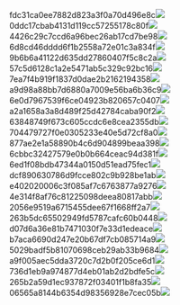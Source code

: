 fdc31ca0ee7882d823a3f0a70d496e8c<img  src="https://img.alicdn.com/bao/uploaded/i3/2639837995/TB2me9npIj_B1NjSZFHXXaDWpXa_!!2639837995.jpg_160x160.jpg">
0ddc17cbab4131d119cc57255178c80f<img  src="https://img.alicdn.com/bao/uploaded/i1/2639837995/O1CN0128vl0KHRyAexEmp_!!2639837995.jpg_160x160.jpg">
4426c29c7ccd6a96bec26ab17cd7be98<img  src="https://img.alicdn.com/bao/uploaded/i4/2639837995/O1CN0128vl03pVszyGMqJ_!!2639837995.jpg_160x160.jpg">
6d8cd46dddd6f1b2558a72e01c3a834f<img  src="https://img.alicdn.com/bao/uploaded/i2/2639837995/O1CN0128vl0Ih2dy6u3Fm_!!2639837995.jpg_160x160.jpg">
9b6b6a41122d635dd27860407f5c8c2a<img  src="https://img.alicdn.com/bao/uploaded/i4/2639837995/O1CN0128vl0WN9kjPa3ZD_!!2639837995.jpg_160x160.jpg">
57c5d6128c1a2e5471ab5c329c92bc16<img  src="https://img.alicdn.com/bao/uploaded/i3/2639837995/O1CN0128vl0EHQKbxN3lK_!!2639837995.jpg_160x160.jpg">
7ea7f4b919f1837d0dae2b2162194358<img  src="https://img.alicdn.com/bao/uploaded/i2/2639837995/O1CN0128vl0QpJsAxAuM2_!!2639837995.jpg_160x160.jpg">
a9d98a88bb7d6880a7009e56ba6b36c9<img  src="https://img.alicdn.com/bao/uploaded/i2/2639837995/TB2mEA3prZnBKNjSZFGXXbt3FXa_!!2639837995.jpg_160x160.jpg">
6e0d7967539f6ce04923b820657c0407<img  src="https://img.alicdn.com/bao/uploaded/i4/2639837995/O1CN0128vl0PRwlhNmqng_!!2639837995.jpg_160x160.jpg">
a2a1658a3a8d489f25d42784caba90f2<img  src="https://img.alicdn.com/bao/uploaded/i4/2639837995/O1CN0128vl0FocLMl3t6j_!!2639837995.jpg_160x160.jpg">
63848749f673c605ccdc6e8cea2355db<img  src="https://img.alicdn.com/bao/uploaded/i1/2639837995/O1CN0128vl0Y8l0ANbkeI_!!2639837995.jpg_160x160.jpg">
704479727f0e0305233e40e5d72cf8a0<img  src="https://img.alicdn.com/bao/uploaded/i2/2639837995/O1CN0128vl0XdJSdMeYER_!!2639837995.jpg_160x160.jpg">
877ae2e1a58890b4c6d904899beaa398<img  src="https://img.alicdn.com/imgextra/i4/2639837995/O1CN0128vl0mnu3IPU18Y_!!2639837995.jpg">
6cbbc32427579e0b0b664ceac94d381f<img  src="https://img.alicdn.com/imgextra/i1/2639837995/O1CN0128vl0lz3TqCIHHR_!!2639837995.jpg">
6ed1f08bdb47344a0150d51ead75fec1<img  src="https://img.alicdn.com/imgextra/i2/2639837995/O1CN0128vl0naM3nDkyQd_!!2639837995.jpg">
dcf890630786d9fcce802c9b928be1ab<img  src="https://img.alicdn.com/imgextra/i4/2639837995/O1CN0128vl0oSbRQGQPBm_!!2639837995.jpg">
e402020006c3f085af7c6763877a9276<img  src="https://img.alicdn.com/imgextra/i4/2639837995/O1CN0128vl0lz2fwx3XWg_!!2639837995.jpg">
4e314f8af76c81225098deea80817abb<img  src="https://img.alicdn.com/imgextra/i4/2639837995/O1CN0128vl0mNnJ0QcoW5_!!2639837995.jpg">
2056e9519a6715455dee67f1668ff2a7<img  src="https://img.alicdn.com/imgextra/i1/2639837995/O1CN0128vl0mnuJuQod2A_!!2639837995.jpg">
263b5dc65502949fd5787cafc60b0448<img  src="https://img.alicdn.com/imgextra/i2/2639837995/O1CN0128vl0o79JSRVT9j_!!2639837995.jpg">
d07d6a36e81b7471030f7e33d1edeace<img  src="https://img.alicdn.com/imgextra/i1/2639837995/O1CN0128vl0nIWUBgyCTg_!!2639837995.jpg">
b7aca6690d247e20b67df7cb085714a9<img  src="https://img.alicdn.com/imgextra/i3/2639837995/O1CN0128vl0o9WEvkHdbG_!!2639837995.jpg">
5029badf5b81070698ceb29ab33b9684<img  src="https://img.alicdn.com/imgextra/i3/2639837995/O1CN0128vl0p6YeBKfbm2_!!2639837995.jpg">
a9f005aec5dda3720c7d2b0f205ce6d1<img  src="https://img.alicdn.com/imgextra/i3/2639837995/O1CN0128vl0pIgl5ss1rU_!!2639837995.jpg">
736d1eb9a974877d4eb01ab2d2bdfe5c<img  src="https://img.alicdn.com/imgextra/i3/2639837995/O1CN0128vl0nITs5gfhX8_!!2639837995.jpg">
265b2a59d1ec937872f03401f1b8fa35<img  src="https://img.alicdn.com/imgextra/i1/2639837995/O1CN0128vl0nocQMeCGbC_!!2639837995.jpg">
06565a8144b6354d98356928e7cec05b<img  src="https://img.alicdn.com/imgextra/i1/2639837995/O1CN0128vl0oSI2CNh3wb_!!2639837995.jpg">
